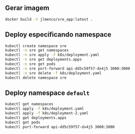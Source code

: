 ## Gerar imagem

```bash
docker build -t jlmenco/sre_app:latest .
```

## Deploy especificando namespace

```bash
kubectl create namespace sre
kubectl -n sre get namespaces
kubectl -n sre apply -f k8s/deployment.yaml
kubectl -n sre get deployments.apps
kubectl -n sre get pods
kubectl -n sre port-forward api-dd5c59f57-dx4j5 3000:3000
kubectl -n sre delete -f k8s/deployment.yaml
kubectl delete namespace sre
```

## Deploy namespace `default`

```bash
kubectl get namespaces
kubectl apply -f k8s/deployment.yaml
kubectl apply -f k8s/deployment-2.yaml
kubectl get deployments.apps
kubectl get pods
kubectl port-forward api-dd5c59f57-dx4j5 3000:3000
```
